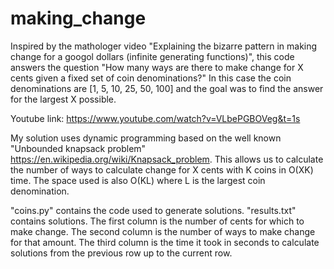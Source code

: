 # making_change
Inspired by the mathologer video "Explaining the bizarre pattern in making change for a googol dollars (infinite generating functions)", this code answers the question "How many ways are there to make change for X cents given a fixed set of coin denominations?" In this case the coin denominations are [1, 5, 10, 25, 50, 100] and the goal was to find the answer for the largest X possible. 

Youtube link: https://www.youtube.com/watch?v=VLbePGBOVeg&t=1s

My solution uses dynamic programming based on the well known "Unbounded knapsack problem" https://en.wikipedia.org/wiki/Knapsack_problem. This allows us to calculate the number of ways to calculate change for X cents with K coins in O(XK) time. The space used is also O(KL) where L is the largest coin denomination. 

"coins.py" contains the code used to generate solutions. 
"results.txt" contains solutions. The first column is the number of cents for which to make change. The second column is the number of ways to make change for that amount. The third column is the time it took in seconds to calculate solutions from the previous row up to the current row. 